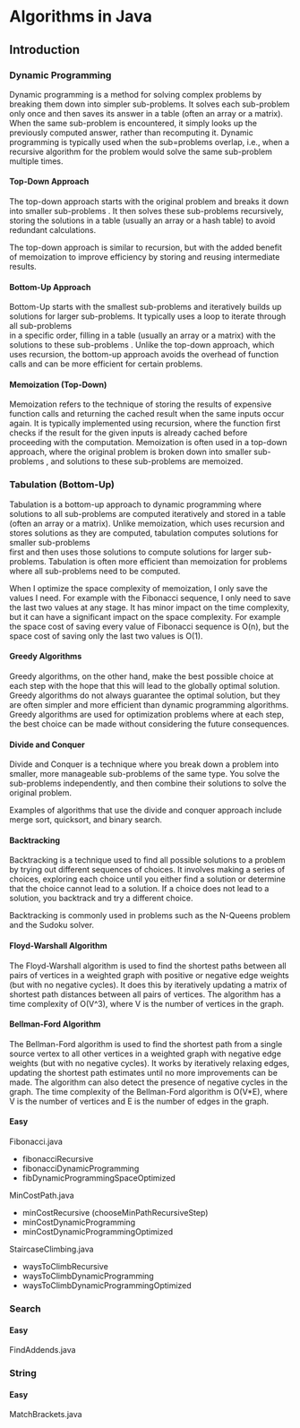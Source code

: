 # Algorithms in Java

## Introduction

### Dynamic Programming

Dynamic programming is a method for solving complex problems by breaking them down 
into simpler sub-problems. It solves each sub-problem only once and then saves its 
answer in a table (often an array or a matrix). When the same sub-problem is 
encountered, it simply looks up the previously computed answer, rather than recomputing
it. Dynamic programming is typically used when the sub=problems overlap, 
i.e., when a recursive algorithm for the problem would solve the same sub-problem 
multiple times.

#### Top-Down Approach

The top-down approach starts with the original problem and breaks it down into smaller 
sub-problems . It then solves these sub-problems  recursively, storing the solutions in 
a table (usually an array or a hash table) to avoid redundant calculations. 

The top-down approach is similar to recursion, but with the added benefit of memoization
to improve efficiency by storing and reusing intermediate results.

#### Bottom-Up Approach

Bottom-Up starts with the smallest sub-problems and iteratively builds up solutions 
for larger sub-problems. It typically uses a loop to iterate through all sub-problems  
in a specific order, filling in a table (usually an array or a matrix) with the 
solutions to these sub-problems . Unlike the top-down approach, which uses recursion, 
the bottom-up approach avoids the overhead of function calls and can be more efficient 
for certain problems.

#### Memoization (Top-Down)

Memoization refers to the technique of storing the results of expensive function calls 
and returning the cached result when the same inputs occur again. It is typically 
implemented using recursion, where the function first checks if the result for the 
given inputs is already cached before proceeding with the computation. 
Memoization is often used in a top-down approach, where the original problem is broken 
down into smaller sub-problems , and solutions to these sub-problems  are memoized.

### Tabulation (Bottom-Up)

Tabulation is a bottom-up approach to dynamic programming where 
solutions to all sub-problems  are computed iteratively and stored in a table 
(often an array or a matrix). Unlike memoization, which uses recursion and stores 
solutions as they are computed, tabulation computes solutions for smaller sub-problems  
first and then uses those solutions to compute solutions for larger sub-problems. 
Tabulation is often more efficient than memoization for problems where all sub-problems 
need to be computed.

When I optimize the space complexity of memoization, I only save the values I need. 
For example with the Fibonacci sequence, I only need to save the last two values at 
any stage. It has minor impact on the time complexity, but it can have a significant
impact on the space complexity. For example the space cost of saving every value
of Fibonacci sequence is O(n), but the space cost of saving only the last two values
is O(1).

#### Greedy Algorithms

Greedy algorithms, on the other hand, make the best possible choice at each step 
with the hope that this will lead to the globally optimal solution. 
Greedy algorithms do not always guarantee the optimal solution, 
but they are often simpler and more efficient than dynamic programming algorithms. 
Greedy algorithms are used for optimization problems where at each step, 
the best choice can be made without considering the future consequences.

#### Divide and Conquer

Divide and Conquer is a technique where you break down a problem into smaller, 
more manageable sub-problems of the same type. You solve the sub-problems independently,
and then combine their solutions to solve the original problem. 

Examples of algorithms that use the divide and conquer approach include merge sort, 
quicksort, and binary search.

#### Backtracking

Backtracking is a technique used to find all possible solutions to a problem by 
trying out different sequences of choices. It involves making a series of choices, 
exploring each choice until you either find a solution or determine that the 
choice cannot lead to a solution. If a choice does not lead to a solution, 
you backtrack and try a different choice. 

Backtracking is commonly used in problems such as the N-Queens problem and the 
Sudoku solver.

#### Floyd-Warshall Algorithm

The Floyd-Warshall algorithm is used to find the shortest paths between all pairs 
of vertices in a weighted graph with positive or negative edge weights 
(but with no negative cycles). It does this by iteratively updating a matrix of 
shortest path distances between all pairs of vertices. The algorithm has a time 
complexity of O(V^3), where V is the number of vertices in the graph.

#### Bellman-Ford Algorithm

The Bellman-Ford algorithm is used to find the shortest path from a single source 
vertex to all other vertices in a weighted graph with negative edge weights 
(but with no negative cycles). It works by iteratively relaxing edges, updating 
the shortest path estimates until no more improvements can be made. The algorithm can 
also detect the presence of negative cycles in the graph. The time complexity of the 
Bellman-Ford algorithm is O(V*E), where V is the number of vertices and E is the number 
of edges in the graph.



#### Easy
Fibonacci.java
- fibonacciRecursive
- fibonacciDynamicProgramming
- fibDynamicProgrammingSpaceOptimized

MinCostPath.java
- minCostRecursive (chooseMinPathRecursiveStep)
- minCostDynamicProgramming
- minCostDynamicProgrammingOptimized

StaircaseClimbing.java
- waysToClimbRecursive
- waysToClimbDynamicProgramming
- waysToClimbDynamicProgrammingOptimized

### Search

#### Easy
FindAddends.java

### String

#### Easy
MatchBrackets.java









